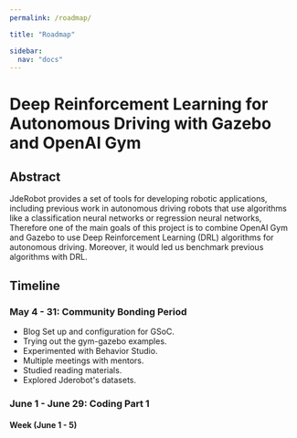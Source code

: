 ```yaml
---
permalink: /roadmap/

title: "Roadmap"

sidebar:
  nav: "docs"
---
```


# Deep Reinforcement Learning for Autonomous Driving with Gazebo and OpenAI Gym

## Abstract

JdeRobot provides a set of tools for developing robotic applications, including previous work in autonomous driving robots that use algorithms like a classification neural networks or regression neural networks, Therefore one of the main goals of this project is to combine OpenAI Gym and Gazebo to use Deep Reinforcement Learning (DRL) algorithms for autonomous driving. Moreover, it would led us benchmark previous algorithms with DRL.

## Timeline 

### May 4 - 31:  Community Bonding Period

- Blog Set up and configuration for GSoC.
- Trying out the gym-gazebo examples.
- Experimented with Behavior Studio.
- Multiple meetings with mentors.
- Studied reading materials.
- Explored Jderobot's datasets.

### June 1 - June 29: Coding Part 1

#### Week  (June 1 - 5)
